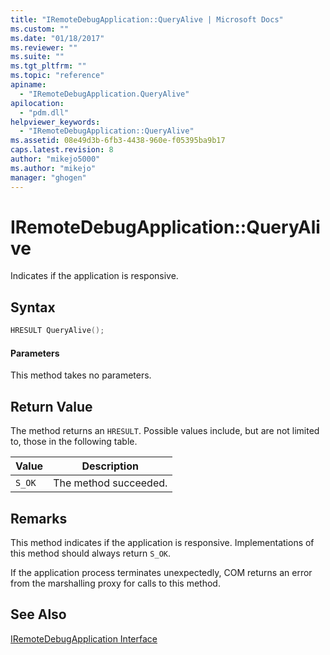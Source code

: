 ```yaml
---
title: "IRemoteDebugApplication::QueryAlive | Microsoft Docs"
ms.custom: ""
ms.date: "01/18/2017"
ms.reviewer: ""
ms.suite: ""
ms.tgt_pltfrm: ""
ms.topic: "reference"
apiname: 
  - "IRemoteDebugApplication.QueryAlive"
apilocation: 
  - "pdm.dll"
helpviewer_keywords: 
  - "IRemoteDebugApplication::QueryAlive"
ms.assetid: 08e49d3b-6fb3-4438-960e-f05395ba9b17
caps.latest.revision: 8
author: "mikejo5000"
ms.author: "mikejo"
manager: "ghogen"
---
```

# IRemoteDebugApplication::QueryAlive
Indicates if the application is responsive.  
  
## Syntax  
  
```cpp
HRESULT QueryAlive();  
```  
  
#### Parameters  
 This method takes no parameters.  
  
## Return Value  
 The method returns an `HRESULT`. Possible values include, but are not limited to, those in the following table.  
  
|Value|Description|  
|-----------|-----------------|  
|`S_OK`|The method succeeded.|  
  
## Remarks  
 This method indicates if the application is responsive. Implementations of this method should always return `S_OK`.  
  
 If the application process terminates unexpectedly, COM returns an error from the marshalling proxy for calls to this method.  
  
## See Also  
 [IRemoteDebugApplication Interface](../../winscript/reference/iremotedebugapplication-interface.md)